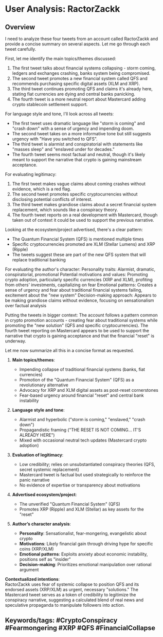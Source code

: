 # User Analysis: RactorZackk

## Overview

<think>
I need to analyze these four tweets from an account called RactorZackk and provide a concise summary on several aspects. Let me go through each tweet carefully.

First, let me identify the main topics/themes discussed:
1. The first tweet talks about financial systems collapsing - storm coming, ledgers and exchanges crashing, banks system being compromised.
2. The second tweet promotes a new financial system called QFS and recommends purchasing specific digital assets (XLM and XRP).
3. The third tweet continues promoting QFS and claims it's already here, stating fiat currencies are dying and central banks panicking.
4. The fourth tweet is a more neutral report about Mastercard adding crypto stablecoin settlement support.

For language style and tone, I'll look across all tweets:
- The first tweet uses dramatic language like "storm is coming" and "crash down" with a sense of urgency and impending doom.
- The second tweet takes on a more informative tone but still suggests urgency with "Have you switched to QFS".
- The third tweet is alarmist and conspiratorial with statements like "masses sleep" and "enslaved under for decades."
- The fourth tweet seems most factual and neutral, though it's likely meant to support the narrative that crypto is gaining mainstream acceptance.

For evaluating legitimacy:
1. The first tweet makes vague claims about coming crashes without evidence, which is a red flag.
2. The second tweet promotes specific cryptocurrencies without disclosing potential conflicts of interest.
3. The third tweet makes grandiose claims about a secret financial system replacement, which sounds like a conspiracy theory.
4. The fourth tweet reports on a real development with Mastercard, though taken out of context it could be used to support the previous narrative.

Looking at the ecosystem/project advertised, there's a clear pattern:
- The Quantum Financial System (QFS) is mentioned multiple times
- Specific cryptocurrencies promoted are XLM (Stellar Lumens) and XRP (Ripple)
- The tweets suggest these are part of the new QFS system that will replace traditional banking

For evaluating the author's character:
Personality traits: Alarmist, dramatic, conspiratorial, promotional
Potential motivations and values: Promoting crypto adoption, particularly specific currencies (XRP and XLM), profiting from others' investments, capitalizing on fear
Emotional patterns: Creates a sense of urgency and fear about traditional financial systems failing, excitement about the "new system"
Decision-making approach: Appears to be making grandiose claims without evidence, focusing on sensationalism over factual analysis

Putting the tweets in bigger context: The account follows a pattern common in crypto promotion accounts - creating fear about traditional systems while promoting the "new solution" (QFS and specific cryptocurrencies). The fourth tweet reporting on Mastercard appears to be used to support the narrative that crypto is gaining acceptance and that the financial "reset" is underway.

Let me now summarize all this in a concise format as requested.
</think>

1. **Main topics/themes**:  
   - Impending collapse of traditional financial systems (banks, fiat currencies)  
   - Promotion of the "Quantum Financial System" (QFS) as a revolutionary alternative  
   - Advocacy for XRP and XLM digital assets as post-reset cornerstones  
   - Fear-based urgency around financial "reset" and central bank instability  

2. **Language style and tone**:  
   - Alarmist and hyperbolic ("storm is coming," "enslaved," "crash down")  
   - Propagandistic framing ("THE RESET IS NOT COMING… IT’S ALREADY HERE")  
   - Mixed with occasional neutral tech updates (Mastercard crypto adoption)  

3. **Evaluation of legitimacy**:  
   - Low credibility; relies on unsubstantiated conspiracy theories (QFS, secret systemic replacement)  
   - Mastercard tweet is factual but used strategically to reinforce the panic narrative  
   - No evidence of expertise or transparency about motivations  

4. **Advertised ecosystem/project**:  
   - The unverified "Quantum Financial System" (QFS)  
   - Promotes XRP (Ripple) and XLM (Stellar) as key assets for the "reset"  

5. **Author’s character analysis**:  
   - **Personality**: Sensationalist, fear-mongering, evangelistic about crypto  
   - **Motivations**: Likely financial gain through driving hype for specific coins (XRP/XLM)  
   - **Emotional patterns**: Exploits anxiety about economic instability, positions self as "insider"  
   - **Decision-making**: Prioritizes emotional manipulation over rational argument  

**Contextualized intentions**:  
RactorZackk uses fear of systemic collapse to position QFS and its endorsed assets (XRP/XLM) as urgent, necessary "solutions." The Mastercard tweet serves as a token of credibility to legitimize the conspiracy narrative, suggesting a calculated blend of real news and speculative propaganda to manipulate followers into action.  

**Keywords/tags**: #CryptoConspiracy #Fearmongering #XRP #QFS #FinancialCollapse
---
